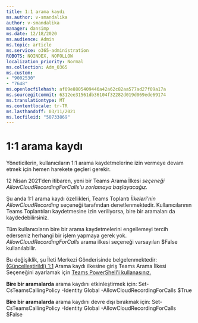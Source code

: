 ```yaml
---
title: 1:1 arama kaydı
ms.author: v-smandalika
author: v-smandalika
manager: dansimp
ms.date: 12/18/2020
ms.audience: Admin
ms.topic: article
ms.service: o365-administration
ROBOTS: NOINDEX, NOFOLLOW
localization_priority: Normal
ms.collection: Adm_O365
ms.custom:
- "9002530"
- "7648"
ms.openlocfilehash: af09e8805409446a42a62c82aa577ad27f09a17a
ms.sourcegitcommit: 6312ee31561db36104f32282d019d069ede69174
ms.translationtype: MT
ms.contentlocale: tr-TR
ms.lasthandoff: 03/11/2021
ms.locfileid: "50733869"
---
```

# <a name="11-call-recording"></a>1:1 arama kaydı

Yöneticilerin, kullanıcıların 1:1 arama kaydetmelerine izin vermeye devam etmek için hemen harekete geçleri gerekir.
 
12 Nisan 2021'den itibaren, yeni bir Teams Arama İlkesi *seçeneği AllowCloudRecordingForCalls'u zorlamaya başlayacağız.* 

Şu anda 1:1 arama kaydı özellikleri, Teams Toplantı *İlkeleri'nin AllowCloudRecording* seçeneği tarafından denetlenmektedir. Kullanıcılarının Teams Toplantıları kaydetmesine izin veriliyorsa, bire bir aramaları da kaydedebilirsiniz.

Tüm kullanıcıların bire bir arama kaydetmelerini engellemeyi tercih ederseniz herhangi bir işlem yapmaya gerek yok. *AllowCloudRecordingForCalls* arama ilkesi seçeneği varsayılan $False kullanılabilir.

Bu değişiklik, şu İleti Merkezi Gönderisinde belgelenmektedir: [(Güncelleştirildi) 1:1](https://portal.microsoft.com/Adminportal/Home?ref=MessageCenter/:/messages/MC238796) Arama kaydı ilkesine giriş Teams Arama İlkesi Seçeneğini ayarlamak için [Teams PowerShell'i kullanasınız.](https://docs.microsoft.com/microsoftteams/teams-powershell-install)

**Bire bir aramalarda** arama kaydını etkinleştirmek için: Set-CsTeamsCallingPolicy -Identity Global -AllowCloudRecordingForCalls $True

**Bire bir aramalarda** arama kaydını devre dışı bırakmak için: Set-CsTeamsCallingPolicy -Identity Global -AllowCloudRecordingForCalls $False

